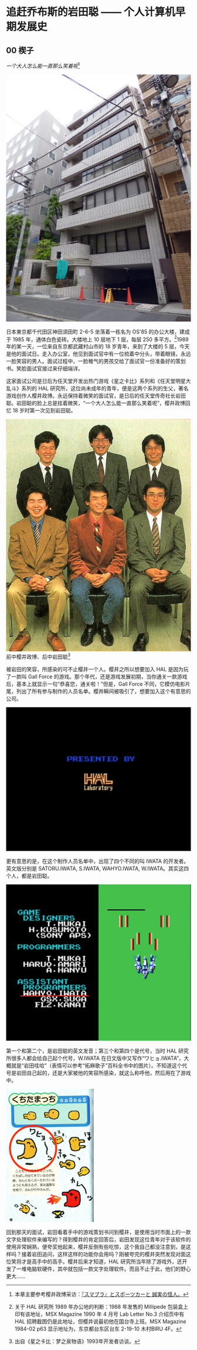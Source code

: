 # 追赶乔布斯的岩田聪 —— 个人计算机早期发展史

## 00 楔子

_一个大人怎么能一直那么笑着呢_[^0]

![os85](img/os85.jpg)

日本東京都千代田区神田須田町 2-6-5 坐落着一栋名为 OS'85 的办公大楼，建成于 1985 年，通体白色瓷砖。大楼地上 10 层地下 1 层，每层 250 多平方。[^1]1989 年的某一天，一位来自东京都武藏村山市的 18 岁青年，来到了大楼的 5 层，今天是他的面试日。走入办公室，他见到面试官中有一位梳着中分头，带着眼镜，永远一脸笑容的男人。面试过程中，一脸稚气的男孩交给了面试官一份准备好的策划书。笑脸面试官接过来仔细端详。

这家面试公司是日后为任天堂开发出热门游戏《星之卡比》系列和《任天堂明星大乱斗》系列的 HAL 研究所，这位尚未成年的青年，便是这两个系列的生父，著名游戏创作人樱井政博。永远保持着微笑的面试官，是日后的任天堂传奇社长岩田聪。岩田聪的脸上总是挂着微笑，“一个大人怎么能一直那么笑着呢”，樱井政博回忆 18 岁时第一次见到岩田聪。


![smile](img/kirby01.jpg)
前中樱井政博、后中岩田聪[^smile]


被岩田的笑容，所感染的可不止樱井一个人。樱井之所以想要加入 HAL 是因为玩了一款叫 Gall Force 的游戏。那个年代，还是游戏发展初期，当你通关一款游戏后，基本上就显示一句“恭喜您，通关啦！”但是，Gall Force 不同，它模仿电影片尾，列出了所有参与制作的人员名单。樱井瞬间被吸引了，想要加入这个有意思的公司。

![hal](img/hal.png)

更有意思的是，在这个制作人员名单中，出现了四个不同的叫 IWATA 的开发者。英文版分别是 SATORU.IWATA, S.IWATA, WAHYO.IWATA, W.IWATA。其实这四个人，都是岩田聪。

![wahyo.iwata](img/wahyo.iwata.png)

第一个和第二个，是岩田聪的英文发音；第三个和第四个是代号，当时 HAL 研究所很多人都会给自己起个代号，W.IWATA 在日文版中又写作“ワヒョ.IWATA”，大概就是“岩田哇哈”（表情可以参考“拓麻歌子”百科全书中的图片）。不知道这个代号是岩田自己起的，还是大家被他的笑容所感染，就这么称呼他，然后用在了游戏中。

![wahyo](img/wahyo.png)

回到那天的面试，岩田看着手中的游戏策划书问到樱井，是使用当时市面上的一款文字处理软件来编写的？得到樱井的肯定回答后，岩田发现这位青年对于该软件的使用非常娴熟，便夸奖他起来，樱井反倒有些吃惊，这个我自己都没注意到，是这样吗？接着岩田追问，这样这样的功能你会用吗？刚被夸完的樱井突然发现对面这位笑将才是高手中的高手。樱井后来才知道，HAL 研究所当年除了游戏外，还开发了一堆电脑软硬件，其中就包括一款文字处理软件。而且不止于此，他们的野心更大……


[^0]: 本章主要参考樱井政博采访：[『スマブラ』とスポーツカーと
誠実の怪人。](https://www.1101.com/about_iwatasan/sakurai/)

[^1]: 关于 HAL 研究所 1989 年办公地的判断：1988 年发售的 Millipede 包装盒上印有该地址，MSX Magazine 1990 年 4 月号 Lab Letter No.3 介绍页中有 HAL 招聘截图仍是此地址，但樱井说最初他在国台寺上班。MSX Magazine 1984-02 p63 显示地址为，东京都台东区台东 2-19-10 木村BIRU 4F。

[^2]: 国分寺的公寓只有 6 叠，后来开发人员搬去了山梨，见 Keyboard magazine (キーボード マガジン) 2017年7月号 SUMMER。

[^smile]: 出自《星之卡比：梦之泉物语》1993年开发者访谈。
